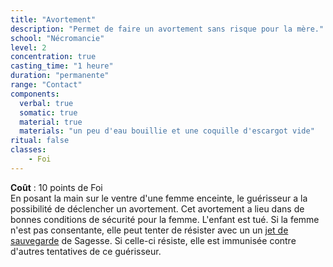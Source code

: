 ```yaml
---
title: "Avortement"
description: "Permet de faire un avortement sans risque pour la mère."
school: "Nécromancie"
level: 2
concentration: true
casting_time: "1 heure"
duration: "permanente"
range: "Contact"
components:
  verbal: true
  somatic: true
  material: true
  materials: "un peu d'eau bouillie et une coquille d'escargot vide"
ritual: false
classes:
    - Foi
---
```

**Coût** : 10 points de Foi  
En posant la main sur le ventre d'une femme enceinte, le guérisseur a la possibilité de déclencher un avortement. Cet avortement a lieu dans de bonnes conditions de sécurité pour la femme. L'enfant est tué. Si la femme n'est pas consentante, elle peut tenter de résister avec un un [jet de sauvegarde](/utiliser-les-caracteristiques/#jets-de-sauvegarde) de Sagesse. Si celle-ci résiste, elle est immunisée contre d'autres tentatives de ce guérisseur.  
